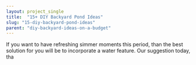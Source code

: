 ```yaml
---
layout: project_single
title:  "15+ DIY Backyard Pond Ideas"
slug: "15-diy-backyard-pond-ideas"
parent: "diy-backyard-ideas-on-a-budget"
---
```

If you want to have refreshing simmer moments this period, than the best solution for you will be to incorporate a water feature. Our suggestion today, tha